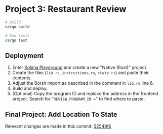 # Project 3: Restaurant Review

```sh
# Build
cargo build

# Run tests
cargo test
```

## Deployment

1. Enter [Solana Playground](https://beta.solpg.io/) and create a new "Native (Rust)" project.
2. Create the files (`lib.rs`, `instructions.rs`, `state.rs`) and paste their contents.
3. Adjust the Borsh import as described in the comment in `lib.rs` line 6.
4. Build and deploy.
5. (Optional) Copy the program ID and replace the address in the frontend project. Search for "`REVIEW_PROGRAM_ID =`" to find where to paste.

## Final Project: Add Location To State

Relevant changes are made in this commit: [52549f6](https://github.com/osmannyildiz/RiseInSolanaBootcampCohort4/commit/52549f697a533c7a0b677bb9662c9ec7cb38706c)
